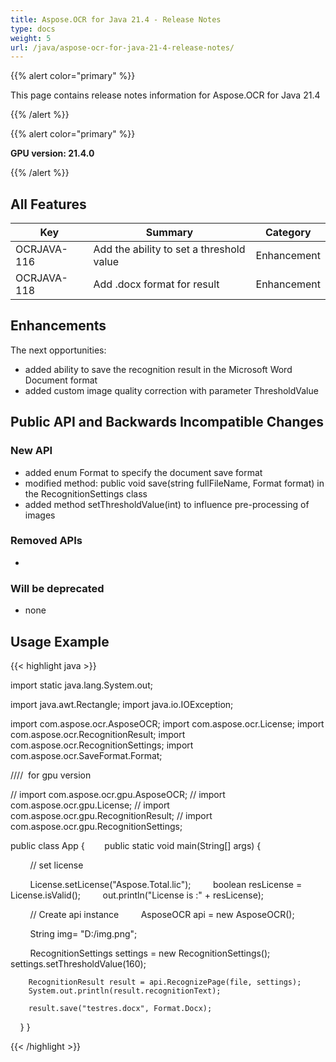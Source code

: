 ```yaml
---
title: Aspose.OCR for Java 21.4 - Release Notes
type: docs
weight: 5
url: /java/aspose-ocr-for-java-21-4-release-notes/
---
```


{{% alert color="primary" %}}

This page contains release notes information for Aspose.OCR for Java 21.4

{{% /alert %}}

{{% alert color="primary" %}}

**GPU version: 21.4.0**

{{% /alert %}}

## All Features

|Key|Summary|Category|
|---|---|---|
|OCRJAVA-116|Add the ability to set a threshold value|Enhancement|
|OCRJAVA-118|Add .docx format for result|Enhancement|


## Enhancements

The next opportunities:

- added ability to save the recognition result in the Microsoft Word Document format
- added custom image quality correction with parameter ThresholdValue

## Public API and Backwards Incompatible Changes

### New API

-  added enum Format to specify the document save format 
-  modified method: public void save(string fullFileName, Format format)  in the RecognitionSettings class
-  added method setThresholdValue(int) to influence pre-processing of images



### Removed APIs

-  


### Will be deprecated

- none

## Usage Example

{{< highlight java >}}

import static java.lang.System.out;

import java.awt.Rectangle;
import java.io.IOException;

import com.aspose.ocr.AsposeOCR;
import com.aspose.ocr.License;
import com.aspose.ocr.RecognitionResult;
import com.aspose.ocr.RecognitionSettings;
import com.aspose.ocr.SaveFormat.Format;

////  for gpu version

// import com.aspose.ocr.gpu.AsposeOCR;
// import com.aspose.ocr.gpu.License;
// import com.aspose.ocr.gpu.RecognitionResult;
// import com.aspose.ocr.gpu.RecognitionSettings;

public class App {
       public static void main(String[] args) {

        // set license    

        License.setLicense("Aspose.Total.lic");
        boolean resLicense = License.isValid();
        out.println("License is :" + resLicense);

        // Create api instance
        AsposeOCR api = new AsposeOCR();

        String img= "D:/img.png";		
		
        RecognitionSettings settings = new RecognitionSettings();
		settings.setThresholdValue(160);
			
		RecognitionResult result = api.RecognizePage(file, settings);
		System.out.println(result.recognitionText);		
		
		result.save("testres.docx", Format.Docx);
    }
}

{{< /highlight >}}
